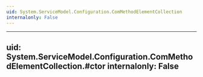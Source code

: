 ```yaml
---
uid: System.ServiceModel.Configuration.ComMethodElementCollection
internalonly: False
---
```


---
uid: System.ServiceModel.Configuration.ComMethodElementCollection.#ctor
internalonly: False
---
